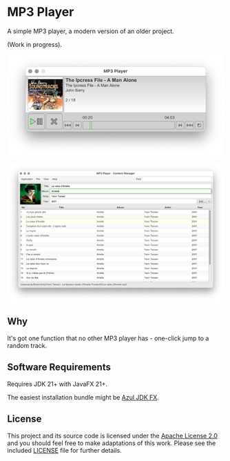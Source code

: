 # MP3 Player

A simple MP3 player, a modern version of an older project.

(Work in progress).

![Screenshot](screenshots/screenshot.png)

![Content Manager Screenshot](screenshots/content-manager.png)



## Why

It's got one function that no other MP3 player has - one-click jump to a random track.



## Software Requirements

Requires JDK 21+ with JavaFX 21+.

The easiest installation bundle might be [Azul JDK FX](https://www.azul.com/downloads/?version=java-21-lts&package=jdk-fx#zulu).



## License

This project and its source code is licensed under the [Apache License 2.0](http://www.apache.org/licenses/LICENSE-2.0)
and you should feel free to make adaptations of this work. Please see the included
[LICENSE](LICENSE) file for further details.
